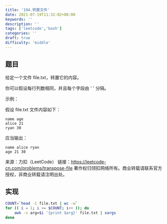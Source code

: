 ```yaml
---
title: '194.转置文件'
date: 2021-07-19T11:32:02+08:00
keywords: ''
description: ''
tags: ['leetcode','bash']
categories: ''
draft: true
difficulty: 'middle'
---
```


## 题目

给定一个文件 file.txt，转置它的内容。

你可以假设每行列数相同，并且每个字段由 ' ' 分隔。

示例：

假设 file.txt 文件内容如下：
```
name age
alice 21
ryan 30
```

应当输出：
```
name alice ryan
age 21 30
```

来源：力扣（LeetCode）
链接：https://leetcode-cn.com/problems/transpose-file
著作权归领扣网络所有。商业转载请联系官方授权，非商业转载请注明出处。


## 实现

```bash
COUNT=`head -1 file.txt | wc -w`
for (( i = 1; i <= $COUNT; i++ )); do
    awk -v arg=$i '{print $arg}' file.txt | xargs
done
```
